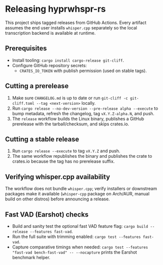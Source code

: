 # Releasing hyprwhspr-rs

This project ships tagged releases from GitHub Actions. Every artifact assumes the end user installs `whisper.cpp` separately so the local transcription backend is available at runtime.

## Prerequisites

- Install tooling: `cargo install cargo-release git-cliff`.
- Configure GitHub repository secrets:
  - `CRATES_IO_TOKEN` with publish permission (used on stable tags).

## Cutting a prerelease

1. Make sure `CHANGELOG.md` is up to date or run `git-cliff -c git-cliff.toml --tag <next-version>` locally.
2. Run `cargo release --no-dev-version --pre-release alpha --execute` to bump metadata, refresh the changelog, tag `vX.Y.Z-alpha.N`, and push.
3. The `release` workflow builds the Linux binary, publishes a GitHub prerelease with the tarball/checksum, and skips crates.io.

## Cutting a stable release

1. Run `cargo release --execute` to tag `vX.Y.Z` and push.
2. The same workflow republishes the binary and publishes the crate to crates.io because the tag has no prerelease suffix.

## Verifying whisper.cpp availability

The workflow does not bundle `whisper.cpp`; verify installers or downstream packages make it available (`whisper-cpp` package on Arch/AUR, manual build on other distros) before announcing a release.

## Fast VAD (Earshot) checks

- Build and sanity test the optional fast VAD feature flag: `cargo build --release --features fast-vad`.
- Run the full suite with trimming enabled: `cargo test --features fast-vad`.
- Capture comparative timings when needed: `cargo test --features "fast-vad bench-fast-vad" -- --nocapture` prints the Earshot benchmark helper.
